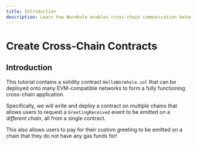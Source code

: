 ```yaml
---
title: Introduction
description: Learn how Wormhole enables cross-chain communication between smart contracts through theory and practical examples.
---
```


<!--
comments go here
-->

# Create Cross-Chain Contracts

## Introduction

This tutorial contains a solidity contract `HelloWormhole.sol` that can be deployed onto many EVM-compatible networks to form a fully functioning cross-chain application.

Specifically, we will write and deploy a contract on multiple chains that allows users to request a `GreetingReceived` event to be emitted on a _different chain_, all from a single contract.

This also allows users to pay for their custom greeting to be emitted on a chain that they do not have any gas funds for!
